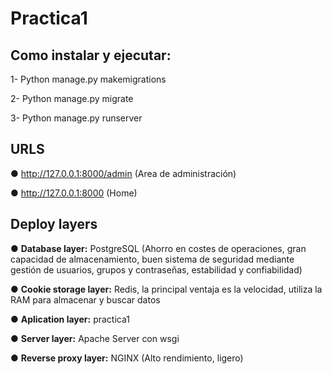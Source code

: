 # Practica1

## Como instalar y ejecutar:

1- Python manage.py makemigrations

2- Python manage.py migrate

3- Python manage.py runserver

## URLS

● http://127.0.0.1:8000/admin (Area de administración)

● http://127.0.0.1:8000 (Home)

## Deploy layers

● **Database layer:** PostgreSQL (Ahorro en costes de operaciones, gran capacidad de almacenamiento, buen sistema de seguridad mediante gestión de usuarios, grupos y contraseñas, estabilidad y confiabilidad) 

● **Cookie storage layer:** Redis, la principal ventaja es la velocidad, utiliza la RAM para almacenar y buscar datos

● **Aplication layer:** practica1

● **Server layer:** Apache Server con wsgi

● **Reverse proxy layer:** NGINX (Alto rendimiento, ligero)
